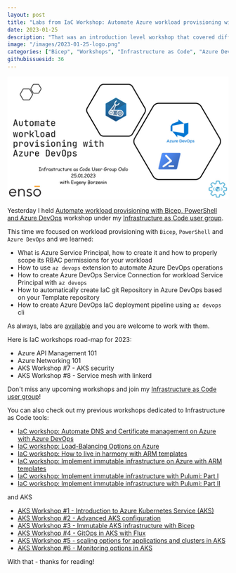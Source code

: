 ```yaml
---
layout: post
title: "Labs from IaC Workshop: Automate Azure workload provisioning with Bicep, Powershell and Azure DevOps"
date: 2023-01-25
description: "That was an introduction level workshop that covered different aspects of workload provisioning with Bicep, PowerShell and Azure DevOps."
image: "/images/2023-01-25-logo.png"
categories: ["Bicep", "Workshops", "Infrastructure as Code", "Azure DevOps", "Azure AD", "PowerShell"]
githubissuesid: 36
---
```


![logo](/images/2023-01-25-logo.jpg)

Yesterday I held [Automate workload provisioning with Bicep, PowerShell and Azure DevOps](https://www.meetup.com/infrastructure-as-code-user-group-oslo/events/285739597/) workshop under my [Infrastructure as Code user group](https://www.meetup.com/Infrastructure-As-Code-User-Group-Oslo).

This time we focused on workload provisioning with `Bicep`, `PowerShell` and `Azure DevOps` and we learned:

* What is Azure Service Principal, how to create it and how to properly scope its RBAC permissions for your workload
* How to use `az devops` extension to automate Azure DevOps operations
* How to create Azure DevOps Service Connection for workload Service Principal with `az devops`
* How to automatically create IaC git Repository in Azure DevOps based on your Template repository
* How to create Azure DevOps IaC deployment pipeline using `az devops` cli

As always, labs are [available](https://github.com/evgenyb/iac-workshops/tree/main/iac-with-azure-devops) and you are welcome to work with them.

Here is IaC workshops road-map for 2023:

* Azure API Management 101
* Azure Networking 101
* AKS Workshop #7 - AKS security
* AKS Workshop #8 - Service mesh with linkerd

Don't miss any upcoming workshops and join my [Infrastructure as Code user group](https://www.meetup.com/Infrastructure-As-Code-User-Group-Oslo)!

You can also check out my previous workshops dedicated to Infrastructure as Code tools:

* [IaC workshop: Automate DNS and Certificate management on Azure with Azure DevOps](https://borzenin.com/dns-and-ssl-management-on-azure-with-ado-workshop-labs/)
* [IaC workshop: Load-Balancing Options on Azure](https://borzenin.com/azure-load-balancing-options-workshop-labs/)
* [IaC workshop: How to live in harmony with ARM templates](https://borzenin.com/iac-ws1-labs/)
* [IaC workshop: Implement immutable infrastructure on Azure with ARM templates](https://borzenin.com/iac-ws2-labs/)
* [IaC workshop: Implement immutable infrastructure with Pulumi: Part I](https://borzenin.com/iac-ws3-labs/)
* [IaC workshop: Implement immutable infrastructure with Pulumi: Part II](https://borzenin.com/iac-ws4-labs/)

and AKS

* [AKS Workshop #1 - Introduction to Azure Kubernetes Service (AKS)](https://borzenin.com/azure-kubernetes-service-aks-workshop-1-labs/)
* [AKS Workshop #2 - Advanced AKS configuration](https://borzenin.com/azure-kubernetes-service-aks-workshop-2-labs/)
* [AKS Workshop #3 - Immutable AKS infrastructure with Bicep](https://borzenin.com/azure-kubernetes-service-aks-workshop-3-labs/)
* [AKS Workshop #4 - GitOps in AKS with Flux](https://borzenin.com/azure-kubernetes-service-aks-workshop-4-labs/)
* [AKS Workshop #5 - scaling options for applications and clusters in AKS](https://borzenin.com/azure-kubernetes-service-aks-workshop-5-labs/)
* [AKS Workshop #6 - Monitoring options in AKS](https://borzenin.com/azure-aks-workshop-6-monitoring-options-aks-labs/)


With that - thanks for reading!
